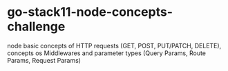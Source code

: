# go-stack11-node-concepts-challenge
node basic concepts of HTTP requests (GET, POST, PUT/PATCH, DELETE), concepts os Middlewares and parameter types (Query Params, Route Params, Request Params)
